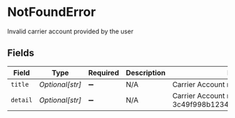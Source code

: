 # NotFoundError

Invalid carrier account provided by the user


## Fields

| Field                                                                     | Type                                                                      | Required                                                                  | Description                                                               | Example                                                                   |
| ------------------------------------------------------------------------- | ------------------------------------------------------------------------- | ------------------------------------------------------------------------- | ------------------------------------------------------------------------- | ------------------------------------------------------------------------- |
| `title`                                                                   | *Optional[str]*                                                           | :heavy_minus_sign:                                                        | N/A                                                                       | Carrier Account not found                                                 |
| `detail`                                                                  | *Optional[str]*                                                           | :heavy_minus_sign:                                                        | N/A                                                                       | Carrier Account not found for object_id: 3c49f998b1234a2097ea0911a7e95bea |